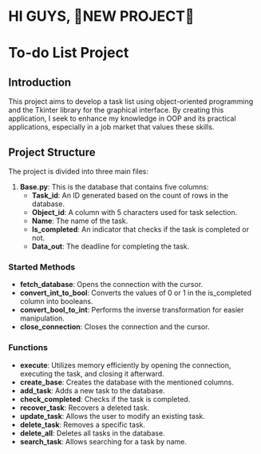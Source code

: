 # HI GUYS, 🚨NEW PROJECT🚨
# To-do List Project

## Introduction
This project aims to develop a task list using object-oriented programming and the Tkinter library for the graphical interface. By creating this application, I seek to enhance my knowledge in OOP and its practical applications, especially in a job market that values these skills.

## Project Structure
The project is divided into three main files:

1. **Base.py**: This is the database that contains five columns:
   - **Task_id**: An ID generated based on the count of rows in the database.
   - **Object_id**: A column with 5 characters used for task selection.
   - **Name**: The name of the task.
   - **Is_completed**: An indicator that checks if the task is completed or not.
   - **Data_out**: The deadline for completing the task.

### Started Methods
- **fetch_database**: Opens the connection with the cursor.
- **convert_int_to_bool**: Converts the values of 0 or 1 in the is_completed column into booleans.
- **convert_bool_to_int**: Performs the inverse transformation for easier manipulation.
- **close_connection**: Closes the connection and the cursor.

### Functions
- **execute**: Utilizes memory efficiently by opening the connection, executing the task, and closing it afterward.
- **create_base**: Creates the database with the mentioned columns.
- **add_task**: Adds a new task to the database.
- **check_completed**: Checks if the task is completed.
- **recover_task**: Recovers a deleted task.
- **update_task**: Allows the user to modify an existing task.
- **delete_task**: Removes a specific task.
- **delete_all**: Deletes all tasks in the database.
- **search_task**: Allows searching for a task by name.
